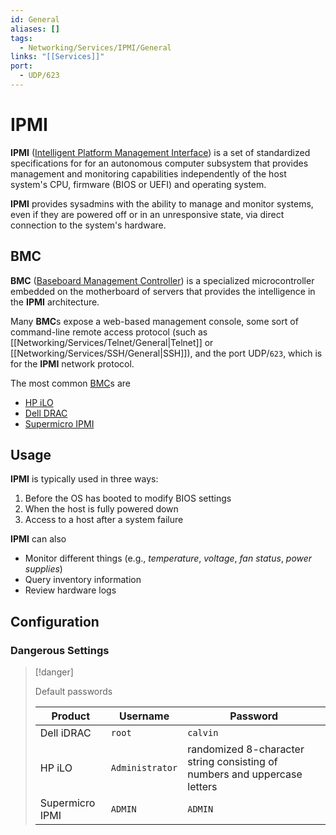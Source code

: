 ```yaml
---
id: General
aliases: []
tags:
  - Networking/Services/IPMI/General
links: "[[Services]]"
port:
  - UDP/623
---
```


# IPMI

**IPMI** ([Intelligent Platform Management Interface](https://en.wikipedia.org/wiki/Intelligent_Platform_Management_Interface))
is a set of standardized specifications for for an autonomous computer subsystem
that provides management and monitoring capabilities independently of the host
system's CPU, firmware (BIOS or UEFI) and operating system.

**IPMI** provides sysadmins with the ability to manage and monitor systems,
even if they are powered off or in an unresponsive state, via direct connection
to the system's hardware.

<!-- BMC {{{-->
## BMC

**BMC** ([Baseboard Management Controller](https://www.supermicro.com/en/glossary/baseboard-management-controller))
is a specialized microcontroller embedded on the motherboard of servers
that provides the intelligence in the **IPMI** architecture.

Many **BMC**s expose a web-based management console, some sort of command-line
remote access protocol (such as [[Networking/Services/Telnet/General|Telnet]]
or [[Networking/Services/SSH/General|SSH]]), and the port UDP/`623`,
which is for the **IPMI** network protocol.

The most common [BMC](https://www.supermicro.com/en/glossary/baseboard-management-controller)s are

- [HP iLO](https://en.wikipedia.org/wiki/HPE_Integrated_Lights-Out)
- [Dell DRAC](https://en.wikipedia.org/wiki/Dell_DRAC)
- [Supermicro IPMI](https://www.supermicro.com/en/solutions/management-software/bmc-resources)
<!-- }}} -->

<!-- Usage {{{-->
## Usage

**IPMI** is typically used in three ways:

1. Before the OS has booted to modify BIOS settings
2. When the host is fully powered down
3. Access to a host after a system failure

**IPMI** can also

- Monitor different things (e.g., *temperature*, *voltage*, *fan status*,
  *power supplies*)
- Query inventory information
- Review hardware logs
<!-- }}} -->

<!-- Configuration {{{-->
## Configuration

### Dangerous Settings

> [!danger]
>
> Default passwords
>
> | Product         | Username        | Password         |
> | --------------- | --------------- | ---------------- |
> | Dell iDRAC      | `root`          | `calvin`         |
> | HP iLO          | `Administrator` | randomized 8-character string consisting of numbers and uppercase letters |
> | Supermicro IPMI | `ADMIN`         | `ADMIN`          |

<!-- }}} -->
